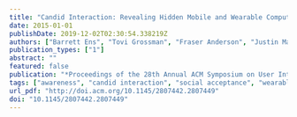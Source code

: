 ```yaml
---
title: "Candid Interaction: Revealing Hidden Mobile and Wearable Computing Activities"
date: 2015-01-01
publishDate: 2019-12-02T02:30:54.338219Z
authors: ["Barrett Ens", "Tovi Grossman", "Fraser Anderson", "Justin Matejka", "George Fitzmaurice"]
publication_types: ["1"]
abstract: ""
featured: false
publication: "*Proceedings of the 28th Annual ACM Symposium on User Interface Software &#38; Technology*"
tags: ["awareness", "candid interaction", "social acceptance", "wearable devices"]
url_pdf: "http://doi.acm.org/10.1145/2807442.2807449"
doi: "10.1145/2807442.2807449"
---
```


